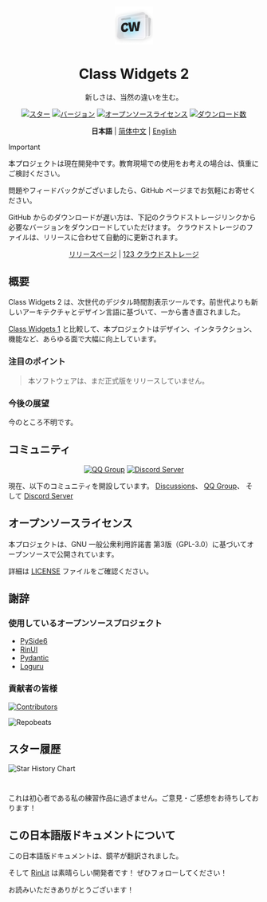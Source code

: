 <div align="center">
<img src="../../assets/images/logo.png" width="15%" alt="Class Widgets 2">
<h1>Class Widgets 2</h1>

<p>新しさは、当然の違いを生む。</p>

<!--[![現在のバージョン](https://img.shields.io/github/v/release/rinlit-233-shiroko/class-widgets-2?style=for-the-badge&color=purple&label=%E7%8F%BE%E5%9C%A8%E3%81%AE%E3%83%90%E3%83%BC%E3%82%B8%E3%83%A7%E3%83%B3)](https://github.com/rinlit-233-shiroko/class-widgets-2/releases/latest)--->

[![スター](https://img.shields.io/github/stars/rinlit-233-shiroko/class-widgets-2?style=for-the-badge&color=orange&label=Stars)](https://github.com/rinlit-233-shiroko/class-widgets-2)
[![バージョン](https://img.shields.io/github/v/tag/rinlit-233-shiroko/class-widgets-2?include_prereleases&label=Version&color=yellow&style=for-the-badge)](https://github.com/rinlit-233-shiroko/class-widgets-2/actions)
[![オープンソースライセンス](https://img.shields.io/badge/license-GPLv3-blue.svg?label=Open-Source%20License&style=for-the-badge)](https://github.com/rinlit-233-shiroko/class-widgets-2?tab=GPL-3.0-1-ov-file)
[![ダウンロード数](https://img.shields.io/github/downloads/rinlit-233-shiroko/class-widgets-2/total.svg?label=Download%20Volume&color=green&style=for-the-badge)](https://github.com/rinlit-233-shiroko/class-widgets-2)

<b>日本語</b> | <a href="../../README.md">简体中文</a> | <a href="en_US.md">English</a>

</div>

> [!IMPORTANT]
> 本プロジェクトは現在開発中です。教育現場での使用をお考えの場合は、慎重にご検討ください。
> 
> 問題やフィードバックがございましたら、GitHub ページまでお気軽にお寄せください。
>
> GitHub からのダウンロードが遅い方は、下記のクラウドストレージリンクから必要なバージョンをダウンロードしていただけます。
> クラウドストレージのファイルは、リリースに合わせて自動的に更新されます。
> 
> <div align="center">
> <a href="https://github.com/RinLit-233-shiroko/Class-Widgets-2/releases">リリースページ</a> | <a href="https://www.123865.com/s/DCyBTd-3iWxH">123 クラウドストレージ</a>
> </div>


## 概要

Class Widgets 2 は、次世代のデジタル時間割表示ツールです。前世代よりも新しいアーキテクチャとデザイン言語に基づいて、一から書き直されました。

[Class Widgets 1](https://github.com/Class-Widgets/Class-Widgets) と比較して、本プロジェクトはデザイン、インタラクション、機能など、あらゆる面で大幅に向上しています。

### 注目のポイント

> 本ソフトウェアは、まだ正式版をリリースしていません。

### 今後の展望

今のところ不明です。

## コミュニティ

<div align="center">

[![QQ Group](https://img.shields.io/badge/QQ%20Group-1060640788-blue.svg?logo=qq&color=blue&style=for-the-badge)](https://qm.qq.com/cgi-bin/qm/qr?k=BXGtB7cDFM9CdfIcf9dfmxIWYh9noL6k&jump_from=webapi&authKey=wqfE+jZfLoO52DdVo2KBkVCrzgsxJX78cxx4vaRIHrOKo7tPp9VGsRTx4/kPUZuw)
[![Discord Server](https://img.shields.io/discord/1332636953719476284?style=for-the-badge&logo=discord&logoColor=ffffff&label=Discord%20Server&labelColor=5865f2)](https://discord.gg/EFF4PpqpqZ)

</div>

現在、以下のコミュニティを開設しています。
[Discussions](https://github.com/orgs/Class-Widgets/discussions)、
[QQ Group](https://qm.qq.com/q/E7oAD4hNbW)、
そして [Discord Server](https://discord.gg/EFF4PpqpqZ)

## オープンソースライセンス

本プロジェクトは、GNU 一般公衆利用許諾書 第3版（GPL-3.0）に基づいてオープンソースで公開されています。

詳細は [LICENSE](LICENSE) ファイルをご確認ください。

## 謝辞

### 使用しているオープンソースプロジェクト

- [PySide6](https://www.qt.io/qt-for-python)
- [RinUI](https://github.com/rinlit-233-shiroko/rin-ui)
- [Pydantic](https://docs.pydantic.dev/latest/)
- [Loguru](https://github.com/Delgan/loguru)

### 貢献者の皆様

[![Contributors](http://contrib.nn.ci/api?repo=rinlit-233-shiroko/class-widgets-2)](https://github.com/rinlit-233-shiroko/class-widgets-2/graphs/contributors)

![Repobeats](https://repobeats.axiom.co/api/embed/804be9d62a4ed9c120de1e7b6e3919e8a3dd3c92.svg "Repobeats analytics image")

## スター履歴

<picture>
   <source media="(prefers-color-scheme: dark)" srcset="https://api.star-history.com/svg?repos=rinlit-233-shiroko/class-widgets-2&type=Date&theme=dark" />
   <source media="(prefers-color-scheme: light)" srcset="https://api.star-history.com/svg?repos=rinlit-233-shiroko/class-widgets-2&type=Date" />
   <img alt="Star History Chart" src="https://api.star-history.com/svg?repos=rinlit-233-shiroko/class-widgets-2&type=Date" />
 </picture>

#

これは初心者である私の練習作品に過ぎません。ご意見・ご感想をお待ちしております！

## この日本語版ドキュメントについて

この日本語版ドキュメントは、鏡芊が翻訳されました。

そして [RinLit](https://github.com/RinLit-233-shiroko) は素晴らしい開発者です！
ぜひフォローしてください！

お読みいただきありがとうございます！
